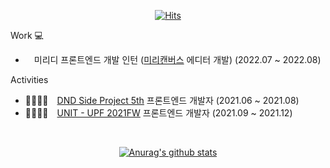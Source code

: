 <div align="center">
  
  [![Hits](https://hits.seeyoufarm.com/api/count/incr/badge.svg?url=https%3A%2F%2Fgithub.com%2Fkkjjhhbb&count_bg=%23A9D2FD&title_bg=%23555555&icon=&icon_color=%23E7E7E7&title=hits&edge_flat=false)](https://hits.seeyoufarm.com)
</div>

Work 💻
- &emsp;미리디 프론트엔드 개발 인턴 (<a href="https://www.miricanvas.com/">미리캔버스</a> 에디터 개발) (2022.07 ~ 2022.08)

Activities

- 👨‍👩‍👧‍👦&emsp;<a href="https://dnd.ac/">DND Side Project 5th</a> 프론트엔드 개발자 (2021.06 ~ 2021.08)
- 👨‍👩‍👧‍👦&emsp;<a href="https://www.unit.center/">UNIT - UPF 2021FW</a> 프론트엔드 개발자 (2021.09 ~ 2021.12)
<br>
<div align="center">
  
  [![Anurag's github stats](https://github-readme-stats.vercel.app/api?username=kkjjhhbb)](https://github.com/anuraghazra/github-readme-stats)
</div>

